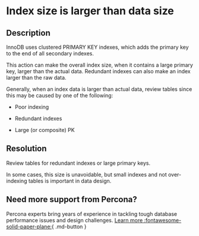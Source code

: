 # Index size is larger than data size

## Description

InnoDB uses clustered PRIMARY KEY indexes, which adds the primary key to the end of all secondary indexes.

This action can make the overall index size, when it contains a large primary key, larger than the actual data. Redundant indexes can also make an index larger than the raw data. 

Generally, when an index data is larger than actual data, review tables since this may be caused by one of the following:

* Poor indexing

* Redundant indexes

* Large (or composite) PK

## Resolution

Review tables for redundant indexes or large primary keys.

In some cases, this size is unavoidable, but small indexes and not over-indexing tables is important in data design.

## Need more support from Percona?

Percona experts bring years of experience in tackling tough database performance issues and design challenges.
[Learn more :fontawesome-solid-paper-plane:](https://per.co.na/subscribe){ .md-button }
